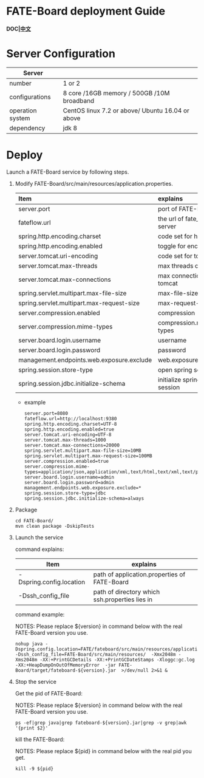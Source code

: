 

#                      **FATE-Board deployment Guide**


**DOC|[中文](./FATE-Board_deploy_guide_CN.md)**




# Server Configuration

| Server           |                                                  |
| ---------------- | ------------------------------------------------ |
| number           | 1 or 2                                           |
| configurations   | 8 core /16GB memory / 500GB /10M broadband       |
| operation system | CentOS linux 7.2 or above/ Ubuntu 16.04 or above |
| dependency       | jdk 8                                            |



# **Deploy**

Launch a FATE-Board service by following steps.

1. Modify FATE-Board/src/main/resources/application.properties.

   | Item                                      | explains                    | default                                                      |
   | :---------------------------------------- | :-------------------------- | :----------------------------------------------------------- |
   | server.port                               | port of FATE-Board          | 8080                                                         |
   | fateflow.url                              | the url of fate_flow server | none                                                         |
   | spring.http.encoding.charset              | code set for http           | UTF-8                                                        |
   | spring.http.encoding.enabled              | toggle for encoding         | true                                                         |
   | server.tomcat.uri-encoding                | code set for tomcat         | UTF-8                                                        |
   | server.tomcat.max-threads                 | max threads of tomcat       | 1000                                                         |
   | server.tomcat.max-connections             | max connections of tomcat   | 2000                                                         |
   | spring.servlet.multipart.max-file-size    | max-file-size               | 10MB                                                         |
   | spring.servlet.multipart.max-request-size | max-request-size            | 100MB                                                        |
   | server.compression.enabled                | compression                 | true                                                         |
   | server.compression.mime-types             | compression.mime-types      | application/json,application/xml,text/html,text/xml,text/plain |
   | server.board.login.username               | username                    | admin                                                        |
   | server.board.login.password               | password                    | admin                                                        |
   | management.endpoints.web.exposure.exclude | web.exposure.exclude        | *                                                            |
   | spring.session.store-type                 | open spring session         | jdbc                                                         |
   | spring.session.jdbc.initialize-schema     | initialize spring session   | always                                                       |


   - example

     ```
     server.port=8080
     fateflow.url=http://localhost:9380
     spring.http.encoding.charset=UTF-8
     spring.http.encoding.enabled=true
     server.tomcat.uri-encoding=UTF-8
     server.tomcat.max-threads=1000
     server.tomcat.max-connections=20000
     spring.servlet.multipart.max-file-size=10MB
     spring.servlet.multipart.max-request-size=100MB
     server.compression.enabled=true
     server.compression.mime-types=application/json,application/xml,text/html,text/xml,text/plain
     server.board.login.username=admin
     server.board.login.password=admin
     management.endpoints.web.exposure.exclude=*
     spring.session.store-type=jdbc
     spring.session.jdbc.initialize-schema=always
     ```

2. Package

   ```
   cd FATE-Board/
   mvn clean package -DskipTests
   ```

3. Launch the service

   command explains:

   | Item                     | explains                                           |
   | ------------------------ | -------------------------------------------------- |
   | -Dspring.config.location | path of application.properties of FATE-Board       |
   | -Dssh_config_file        | path of directory which ssh.properties lies in     |

   command example:

    NOTES: Please replace ${version} in command below with the real FATE-Board version you use.

   ```
   nohup java -Dspring.config.location=FATE/fateboard/src/main/resources/application.properties -Dssh_config_file=FATE-Board/src/main/resources/  -Xmx2048m -Xms2048m -XX:+PrintGCDetails -XX:+PrintGCDateStamps -Xloggc:gc.log -XX:+HeapDumpOnOutOfMemoryError  -jar FATE-Board/target/fateboard-${version}.jar  >/dev/null 2>&1 &
   ```

4. Stop the service

   Get the pid of FATE-Board:

   NOTES: Please replace ${version} in command below with the real FATE-Board version you use.

   ```
   ps -ef|grep java|grep fateboard-${version}.jar|grep -v grep|awk '{print $2}'
   ```

   kill the FATE-Board:

   NOTES: Please replace ${pid} in command below with the real pid you get.

   ```
   kill -9 ${pid}
   ```
